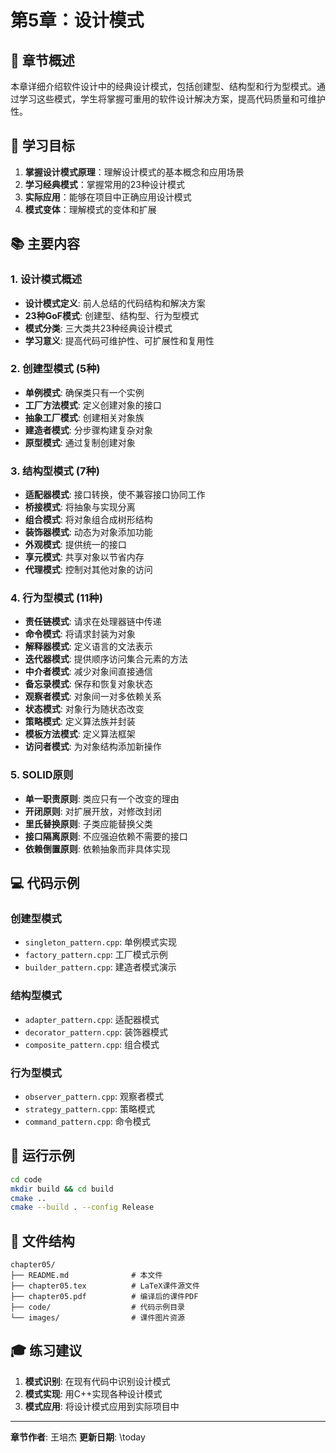 # 第5章：设计模式

## 📖 章节概述

本章详细介绍软件设计中的经典设计模式，包括创建型、结构型和行为型模式。通过学习这些模式，学生将掌握可重用的软件设计解决方案，提高代码质量和可维护性。

## 🎯 学习目标

1. **掌握设计模式原理**：理解设计模式的基本概念和应用场景
2. **学习经典模式**：掌握常用的23种设计模式
3. **实际应用**：能够在项目中正确应用设计模式
4. **模式变体**：理解模式的变体和扩展

## 📚 主要内容

### 1. 设计模式概述
- **设计模式定义**: 前人总结的代码结构和解决方案
- **23种GoF模式**: 创建型、结构型、行为型模式
- **模式分类**: 三大类共23种经典设计模式
- **学习意义**: 提高代码可维护性、可扩展性和复用性

### 2. 创建型模式 (5种)
- **单例模式**: 确保类只有一个实例
- **工厂方法模式**: 定义创建对象的接口
- **抽象工厂模式**: 创建相关对象族
- **建造者模式**: 分步骤构建复杂对象
- **原型模式**: 通过复制创建对象

### 3. 结构型模式 (7种)
- **适配器模式**: 接口转换，使不兼容接口协同工作
- **桥接模式**: 将抽象与实现分离
- **组合模式**: 将对象组合成树形结构
- **装饰器模式**: 动态为对象添加功能
- **外观模式**: 提供统一的接口
- **享元模式**: 共享对象以节省内存
- **代理模式**: 控制对其他对象的访问

### 4. 行为型模式 (11种)
- **责任链模式**: 请求在处理器链中传递
- **命令模式**: 将请求封装为对象
- **解释器模式**: 定义语言的文法表示
- **迭代器模式**: 提供顺序访问集合元素的方法
- **中介者模式**: 减少对象间直接通信
- **备忘录模式**: 保存和恢复对象状态
- **观察者模式**: 对象间一对多依赖关系
- **状态模式**: 对象行为随状态改变
- **策略模式**: 定义算法族并封装
- **模板方法模式**: 定义算法框架
- **访问者模式**: 为对象结构添加新操作

### 5. SOLID原则
- **单一职责原则**: 类应只有一个改变的理由
- **开闭原则**: 对扩展开放，对修改封闭
- **里氏替换原则**: 子类应能替换父类
- **接口隔离原则**: 不应强迫依赖不需要的接口
- **依赖倒置原则**: 依赖抽象而非具体实现

## 💻 代码示例

### 创建型模式
- `singleton_pattern.cpp`: 单例模式实现
- `factory_pattern.cpp`: 工厂模式示例
- `builder_pattern.cpp`: 建造者模式演示

### 结构型模式
- `adapter_pattern.cpp`: 适配器模式
- `decorator_pattern.cpp`: 装饰器模式
- `composite_pattern.cpp`: 组合模式

### 行为型模式
- `observer_pattern.cpp`: 观察者模式
- `strategy_pattern.cpp`: 策略模式
- `command_pattern.cpp`: 命令模式

## 🚀 运行示例

```bash
cd code
mkdir build && cd build
cmake ..
cmake --build . --config Release
```

## 📁 文件结构

```
chapter05/
├── README.md              # 本文件
├── chapter05.tex          # LaTeX课件源文件
├── chapter05.pdf          # 编译后的课件PDF
├── code/                  # 代码示例目录
└── images/                # 课件图片资源
```

## 🎓 练习建议

1. **模式识别**: 在现有代码中识别设计模式
2. **模式实现**: 用C++实现各种设计模式
3. **模式应用**: 将设计模式应用到实际项目中

---
**章节作者**: 王培杰
**更新日期**: \today
